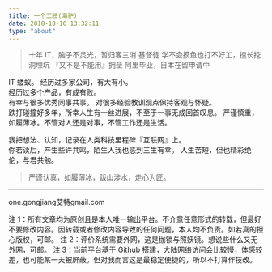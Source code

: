 ```yaml
---
title: 一个工匠(海驴)
date: 2018-10-16 13:32:11
type: "about"
---
```


> 十年 IT，脑子不灵光，暂归客三消 
> 基督徒
> 学不会摸鱼也打不好工，擅长挖洞埋坑 
> 『又不是不能用』拥垒 
> 阿里毕业，日本在留申请中

IT 蝼蚁。
经历过多家公司，有大有小。  
经历过多个产品，有成有败。  
有幸与很多优秀同事共事。
对很多经验教训观点保持客观与怀疑。  
跌打碰撞好多年，所幸人生有一丝进展，不至于一事无成回首叹息。
严谨慎重，如履薄冰。不管对人还是对事，不管工作还是生活。  

我把想法、认知，记录在人类科技里程碑『互联网』上。  
你若读后，产生些许共鸣，陌生人我也感到三生有幸。 
人生苦短，但也精彩绝伦，与君共勉。

> 严谨认真，如履薄冰，跋山涉水，走心为匠。

___

one.gongjiang艾特gmail.com

注 1：所有文章均为原创且是本人唯一输出平台。不介意任意形式的转载，但最好不要修改内容。因转载或者修改内容导致的任何问题，本人均不负责。如若真的担心版权，可邮。
注 2：评价系统需要外网，这是枷锁与照妖镜。想说些什么又无外网，可邮。
注 3：当前平台基于 Github 搭建，大陆网络访问会比较慢，体感较差，也可能某一天被屏蔽。但对我而言这是最稳定便捷的，所以不打算作技改。
